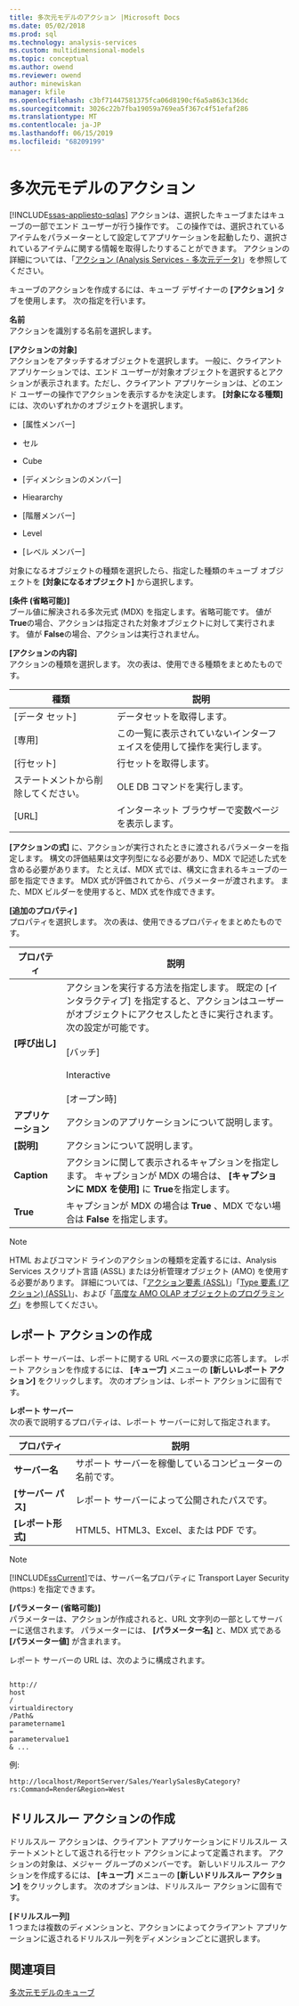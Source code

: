 ```yaml
---
title: 多次元モデルのアクション |Microsoft Docs
ms.date: 05/02/2018
ms.prod: sql
ms.technology: analysis-services
ms.custom: multidimensional-models
ms.topic: conceptual
ms.author: owend
ms.reviewer: owend
author: minewiskan
manager: kfile
ms.openlocfilehash: c3bf71447581375fca06d8190cf6a5a863c136dc
ms.sourcegitcommit: 3026c22b7fba19059a769ea5f367c4f51efaf286
ms.translationtype: MT
ms.contentlocale: ja-JP
ms.lasthandoff: 06/15/2019
ms.locfileid: "68209199"
---
```

# <a name="actions-in-multidimensional-models"></a>多次元モデルのアクション
[!INCLUDE[ssas-appliesto-sqlas](../../includes/ssas-appliesto-sqlas.md)]
  アクションは、選択したキューブまたはキューブの一部でエンド ユーザーが行う操作です。 この操作では、選択されているアイテムをパラメーターとして設定してアプリケーションを起動したり、選択されているアイテムに関する情報を取得したりすることができます。 アクションの詳細については、「[アクション &#40;Analysis Services - 多次元データ&#41;](../../analysis-services/multidimensional-models/actions-analysis-services-multidimensional-data.md)」を参照してください。  
  
 キューブのアクションを作成するには、キューブ デザイナーの **[アクション]** タブを使用します。 次の指定を行います。  
  
 **名前**  
 アクションを識別する名前を選択します。  
  
 **[アクションの対象]**  
 アクションをアタッチするオブジェクトを選択します。 一般に、クライアント アプリケーションでは、エンド ユーザーが対象オブジェクトを選択するとアクションが表示されます。ただし、クライアント アプリケーションは、どのエンド ユーザーの操作でアクションを表示するかを決定します。 **[対象になる種類]** には、次のいずれかのオブジェクトを選択します。  
  
-   [属性メンバー]  
  
-   セル  
  
-   Cube  
  
-   [ディメンションのメンバー]  
  
-   Hieararchy  
  
-   [階層メンバー]  
  
-   Level  
  
-   [レベル メンバー]  
  
 対象になるオブジェクトの種類を選択したら、指定した種類のキューブ オブジェクトを **[対象になるオブジェクト]** から選択します。  
  
 **[条件 (省略可能)]**  
 ブール値に解決される多次元式 (MDX) を指定します。省略可能です。 値が **True**の場合、アクションは指定された対象オブジェクトに対して実行されます。 値が **False**の場合、アクションは実行されません。  
  
 **[アクションの内容]**  
 アクションの種類を選択します。 次の表は、使用できる種類をまとめたものです。  
  
|種類|説明|  
|----------|-----------------|  
|[データ セット]|データセットを取得します。|  
|[専用]|この一覧に表示されていないインターフェイスを使用して操作を実行します。|  
|[行セット]|行セットを取得します。|  
|ステートメントから削除してください。|OLE DB コマンドを実行します。|  
|[URL]|インターネット ブラウザーで変数ページを表示します。|  
  
 **[アクションの式]** に、アクションが実行されたときに渡されるパラメーターを指定します。 構文の評価結果は文字列型になる必要があり、MDX で記述した式を含める必要があります。 たとえば、MDX 式では、構文に含まれるキューブの一部を指定できます。 MDX 式が評価されてから、パラメーターが渡されます。 また、MDX ビルダーを使用すると、MDX 式を作成できます。  
  
 **[追加のプロパティ]**  
 プロパティを選択します。 次の表は、使用できるプロパティをまとめたものです。  
  
|プロパティ|説明|  
|--------------|-----------------|  
|**[呼び出し]**|アクションを実行する方法を指定します。 既定の [インタラクティブ] を指定すると、アクションはユーザーがオブジェクトにアクセスしたときに実行されます。 次の設定が可能です。<br /><br /> [バッチ]<br /><br /> Interactive<br /><br /> [オープン時]|  
|**アプリケーション**|アクションのアプリケーションについて説明します。|  
|**[説明]**|アクションについて説明します。|  
|**Caption**|アクションに関して表示されるキャプションを指定します。 キャプションが MDX の場合は、 **[キャプションに MDX を使用]** に **True**を指定します。|  
|**True**|キャプションが MDX の場合は **True** 、MDX でない場合は **False** を指定します。|  
  
> [!NOTE]  
>  HTML およびコマンド ラインのアクションの種類を定義するには、Analysis Services スクリプト言語 (ASSL) または分析管理オブジェクト (AMO) を使用する必要があります。 詳細については、「[アクション要素 &#40;ASSL&#41;](https://docs.microsoft.com/bi-reference/assl/objects/action-element-assl)」「[Type 要素 &#40;アクション&#41; &#40;ASSL&#41;](https://docs.microsoft.com/bi-reference/assl/properties/type-element-action-assl)」、および「[高度な AMO OLAP オブジェクトのプログラミング](https://docs.microsoft.com/bi-reference/amo/programming-amo-olap-advanced-objects)」を参照してください。  
  
## <a name="creating-a-reporting-action"></a>レポート アクションの作成  
 レポート サーバーは、レポートに関する URL ベースの要求に応答します。 レポート アクションを作成するには、 **[キューブ]** メニューの **[新しいレポート アクション]** をクリックします。 次のオプションは、レポート アクションに固有です。  
  
 **レポート サーバー**  
 次の表で説明するプロパティは、レポート サーバーに対して指定されます。  
  
|プロパティ|説明|  
|--------------|-----------------|  
|**サーバー名**|サポート サーバーを稼働しているコンピューターの名前です。|  
|**[サーバー パス]**|レポート サーバーによって公開されたパスです。|  
|**[レポート形式]**|HTML5、HTML3、Excel、または PDF です。|  
  
> [!NOTE]  
>  [!INCLUDE[ssCurrent](../../includes/sscurrent-md.md)]では、サーバー名プロパティに Transport Layer Security (https:) を指定できます。  
  
 **[パラメーター (省略可能)]**  
 パラメーターは、アクションが作成されると、URL 文字列の一部としてサーバーに送信されます。 パラメーターには、 **[パラメーター名]** と、MDX 式である **[パラメーター値]** が含まれます。  
  
 レポート サーバーの URL は、次のように構成されます。  
  
```  
  
http://  
host  
/  
virtualdirectory  
/Path&  
parametername1  
=  
parametervalue1  
& ...  
```  
  
 例:  
  
```  
http://localhost/ReportServer/Sales/YearlySalesByCategory?rs:Command=Render&Region=West  
```  
  
## <a name="creating-a-drillthrough-action"></a>ドリルスルー アクションの作成  
 ドリルスルー アクションは、クライアント アプリケーションにドリルスルー ステートメントとして返される行セット アクションによって定義されます。 アクションの対象は、メジャー グループのメンバーです。 新しいドリルスルー アクションを作成するには、 **[キューブ]** メニューの **[新しいドリルスルー アクション]** をクリックします。 次のオプションは、ドリルスルー アクションに固有です。  
  
 **[ドリルスルー列]**  
 1 つまたは複数のディメンションと、アクションによってクライアント アプリケーションに返されるドリルスルー列をディメンションごとに選択します。  
  
## <a name="see-also"></a>関連項目  
 [多次元モデルのキューブ](../../analysis-services/multidimensional-models/cubes-in-multidimensional-models.md)  
  
  
